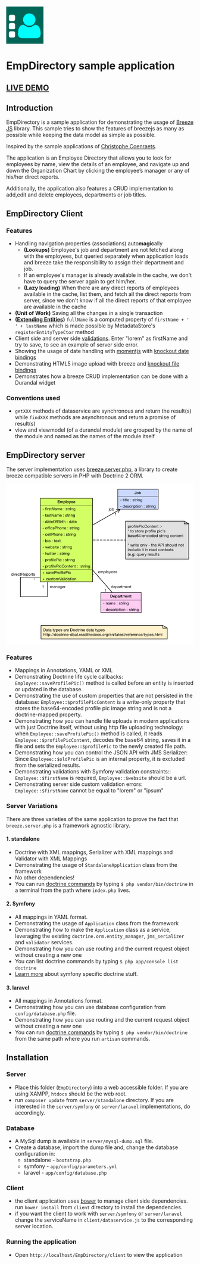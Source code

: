 ![LOGO](client/images/logo-small.png)

# **EmpDirectory** sample application

## [LIVE DEMO](http://emp-directory.herokuapp.com/client/)

## Introduction

EmpDirectory is a sample application for demonstrating the usage of [Breeze JS](http://www.breezejs.com) library. This sample tries to show the features of breezejs as many as possible while keeping the data model as simple as possible.

Inspired by the sample applications of [Christophe Coenraets](http://coenraets.org/blog/).

The application is an Employee Directory that allows you to look for employees by name, view the details of an employee, and navigate up and down the Organization Chart by clicking the employee’s manager or any of his/her direct reports.

Additionally, the application also features a CRUD implementation to add,edit and delete employees, departments or job titles.

## EmpDirectory Client

### Features

- Handling navigation properties (associations) auto**magic**ally
  - **(Lookups)** Employee's job and department are not fetched along with the employees, but queried separately when application loads and breeze take the responsibility to assign their department and job.
  - If an employee's manager is already available in the cache, we don't have to query the server again to get him/her.
  - **(Lazy loading)** When there are any direct reports of employees available in the cache, list them, and fetch all the direct reports from server, since we don't know if all the direct reports of that employee are available in the cache
- **(Unit of Work)** Saving all the changes in a single transaction
- **([Extending Entities](http://www.breezejs.com/documentation/extending-entities))** `fullName` is a computed property of `firstName + ' ' + lastName` which is made possible by MetadataStore's `registerEntityTypeCtor` method
- Client side and server side [validations](http://www.breezejs.com/documentation/validation). Enter "lorem" as firstName and try to save, to see an example of server side error.
- Showing the usage of date handling with [momentjs](http://momentjs.com) with [knockout date bindings](https://github.com/adrotec/knockout-date-bindings)
- Demonstrating HTML5 image upload with breeze and [knockout file bindings](https://github.com/adrotec/knockout-file-bindings)
- Demonstrates how a breeze CRUD implementation can be done with a Durandal widget

### Conventions used

- `getXXX` methods of dataservice are synchronous and return the result(s) while `findXXX` methods are asynchronous and return a promise of result(s)
- view and viewmodel (of a durandal module) are grouped by the name of the module and named as the names of the module itself

## EmpDirectory server

The server implementation uses [breeze.server.php](https://github.com/adrotec/breeze.server.php), a library to create breeze compatible servers in PHP with Doctrine 2 ORM.

![Class Diagram](diagrams/class-diagram.png)

### Features

- Mappings in Annotations, YAML or XML
- Demonstrating Doctrine life cycle callbacks: `Employee::saveProfilePic()` method is called before an entity is inserted or updated in the database.
- Demonstrating the use of custom properties that are not persisted in the database: `Employee::$profilePicContent` is a write-only property that stores the base64-encoded profile pic image string and is not a doctrine-mapped property.
- Demonstrating how you can handle file uploads in modern applications with just Doctrine itself, without using http file uploading technology: when `Employee::saveProfilePic()` method is called, it reads `Employee::$profilePicContent`, decodes the base64 string, saves it in a file and sets the `Employee::$profilePic` to the newly created file path.
- Demonstrating how you can control the JSON API with JMS Serializer: Since `Employee::$oldProfilePic` is an internal property, it is excluded from the serialized results.
- Demonstrating validations with Symfony validation constraints:: `Employee::$firstName` is required, `Employee::$website` should be a url.
- Demonstrating server side custom validation errors: `Employee::$firstName` cannot be equal to "lorem" or "ipsum"

### Server Variations

There are three varieties of the same application to prove the fact that `breeze.server.php` is a framework agnostic library.

#### 1. standalone

- Doctrine with XML mappings, Serializer with XML mappings and Validator with XML Mappings
- Demonstrating the usage of `StandaloneApplication` class from the framework
- No other dependencies!
- You can run [doctrine commands](http://docs.doctrine-project.org/projects/doctrine-orm/en/latest/reference/tools.html) by typing `$ php vendor/bin/doctrine` in a terminal from the path where `index.php` lives.

#### 2. Symfony

- All mappings in YAML format.
- Demonstrating the usage of `Application` class from the framework
- Demonstrating how to make the `Application` class as a service, leveraging the existing `doctrine.orm.entity_manager`, `jms_serializer` and `validator` services.
- Demonstrating how you can use routing and the current request object without creating a new one
- You can list doctrine commands by typing `$ php app/console list doctrine`
- [Learn more](http://symfony.com/doc/current/book/doctrine.html) about symfony specific doctrine stuff.

#### 3. laravel

- All mappings in Annotations format.
- Demonstrating how you can use database configuration from `config/database.php` file.
- Demonstrating how you can use routing and the current request object without creating a new one
- You can run [doctrine commands](http://docs.doctrine-project.org/projects/doctrine-orm/en/latest/reference/tools.html) by typing `$ php vendor/bin/doctrine` from the same path where you run `artisan` commands.

## Installation

### Server

- Place this folder (`EmpDirectory`) into a web accessible folder. If you are using XAMPP, `htdocs` should be the web root.
- run `composer update` from `server/standalone` directory. If you are interested in the `server/symfony` or `server/laravel` implementations, do accordingly.

### Database

- A MySql dump is available in `server/mysql-dump.sql` file.
- Create a database, import the dump file and, change the database configuration in:  
  - standalone - `bootstrap.php`
  - symfony - `app/config/parameters.yml`
  - laravel - `app/config/database.php`

### Client

- the client application uses [bower](http://bower.io/) to manage client side dependencies. run `bower install` from `client` directory to install the dependencies.
- if you want the client to work with `server/symfony` or `server/laravel` change the serviceName in `client/dataservice.js` to the corresponding server location.

### Running the application

- Open `http://localhost/EmpDirectory/client` to view the application